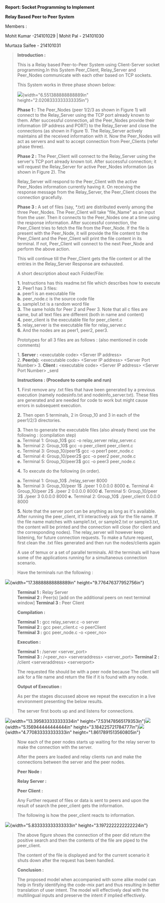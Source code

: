 **Report: Socket Programming to Implement**

**Relay Based Peer to Peer System**

Members :

Mohit Kumar -214101029 \| Mohit Pal - 214101030

Murtaza Saifee - 214101031

> **Introduction :**
>
> This is a Relay based Peer-to-Peer System using Client-Server socket
> programming.In this System Peer_Client, Relay_Server and Peer_Nodes
> communicate with each other based on TCP sockets.
>
> This System works in three phase shown below:
>
> ![](IMAGES/media/image1.png){width="6.551388888888889in"
> height="2.0208333333333335in"}
>
> **Phase 1 :** The Peer_Nodes (peer 1/2/3 as shown in Figure 1) will
> connect to the Relay_Server using the TCP port already known to them.
> After successful connection, all the Peer_Nodes provide their
> information (IP address and PORT) to the Relay_Server and close the
> connections (as shown in Figure 1). The Relay_Server actively
> maintains all the received information with it. Now the Peer_Nodes
> will act as servers and wait to accept connection from Peer_Clients
> (refer phase three).
>
> **Phase 2 :** The Peer_Client will connect to the Relay_Server using
> the server's TCP port already known toit. After successful connection;
> it will request the Relay_Server for active Peer_Nodes information (as
> shown in Figure 2). The
>
> Relay_Server will respond to the Peer_Client with the active
> Peer_Nodes information currently having it. On receiving the response
> message from the Relay_Server, the Peer_Client closes the connection
> gracefully.
>
> **Phase 3 :** A set of files (say, \*.txt) are distributed evenly
> among the three Peer_Nodes. The Peer_Client will take "file_Name" as
> an input from the user. Then it connects to the Peer_Nodes one at a
> time using the response information. After successful connection, the
> Peer_Client tries to fetch the file from the Peer_Node. If the file is
> present with the Peer_Node, it will provide the file content to the
> Peer_Client and the Peer_Client will print the file content in its
> terminal. If not, Peer_Client will connect to the next Peer_Node and
> perform the above action.
>
> This will continue till the Peer_Client gets the file content or all
> the entries in the Relay_Server Response are exhausted.
>
> A short description about each Folder/File:
>
> **1.** Instructions has this readme.txt file which describes how to
> execute\
> **2.** Peer1 has 3 files:\
> **a.** peer1 is an executable file\
> **b.** peer_node.c is the source code file\
> **c.** sample1.txt is a random word file\
> **3.** The same holds for Peer 2 and Peer 3. Note that all c files are
> same, but all text files are different (both in name and content)\
> **4.** peer_client is the executable file for peer_client.c\
> **5.** relay_server is the executable file for relay_server.c\
> **6.** And the nodes are as peer1, peer2, peer3.
>
> Prototypes for all 3 files are as follows : (also mentioned in code
> comments)
>
> 1\. **Server :** \<executable code\> \<Server IP address\>\
> 2. **Peer(s):** \<executable code\> \<Server IP address\> \<Server
> Port Number\> 3. **Client :** \<executable code\> \<Server IP
> address\> \<Server Port Number\> \_serd
>
> **Instructions : (Procedure to compile and run)**
>
> **1.** First remove any .txt files that have been generated by a
> previous execution (namely nodesinfo.txt and nodeinfo_server.txt).
> These files are generated and are needed for code to work but might
> cause errors in subsequent execution.
>
> **2.** Then open 5 terminals, 2 in Group_10 and 3 in each of the
> peer1/2/3 directories.
>
> **3.** Then to generate the executable files (also already there) use
> the following : (compilation step)\
> **a.** Terminal 1: Group_10\$ gcc -o relay_server relay_server.c\
> **b.** Terminal 2: Group_10\$ gcc -o peer_client peer_client.c\
> **c.** Terminal 3: Group_10/peer1\$ gcc -o peer1 peer_node.c\
> **d.** Terminal 4: Group_10/peer2\$ gcc -o peer2 peer_node.c\
> **e.** Terminal 5: Group_10/peer3\$ gcc -o peer3 peer_node.c
>
> **4.** To execute do the following (in order).
>
> **a.** Terminal 1: Group_10\$ ./relay_server 8000\
> **b.** Terminal 3: Group_10/peer 1\$ ./peer 1 0.0.0.0 8000 **c.**
> Terminal 4: Group_10/peer 2\$ ./peer 2 0.0.0.0 8000 **d.** Terminal 5:
> Group_10/peer 3\$ ./peer 3 0.0.0.0 8000 **e.** Terminal 2: Group_10\$
> ./peer_client 0.0.0.0 8000
>
> **5.** Note that the server port can be anything as long as it\'s
> available. After running the peer_client, it\'ll interactively ask for
> the file name. If the file name matches with sample1.txt, or
> sample2.txt or sample3.txt, the content will be printed and the
> connection will close (for client and the corresponding nodes). The
> relay_server will however keep listening, for future connection
> requests. To make a future request, first clean the .txt files
> generated and then run the nodes/clients again
>
> A use of temux or a set of parallel terminals. All the terminals will
> have some of the applications running for a simultaneous connection
> scenario.
>
> Have the terminals run the following :

![](IMAGES/media/image2.png){width="17.38888888888889in"
height="9.776476377952756in"}

> **Terminal 1 :** Relay Server\
> **Terminal 2 :** Peer(s) \[add on the additional peers on next
> terminal window\] **Terminal 3 :** Peer Client
>
> **Compilation :**
>
> **Terminal 1 :** gcc relay_server.c -o server\
> **Terminal 2 :** gcc peer_client.c -o peerClient\
> **Terminal 3 :** gcc peer_node.c -o \<peer_no\>
>
> **Execution :**
>
> **Terminal 1 :** /server \<server_port\>\
> **Terminal 3 :** /\<peer_no\> \<serveraddress\> \<server_port\>
> **Terminal 2 :** /client \<serveraddress\> \<serverport\>
>
> The requested file should be with a peer node because The client will
> ask for a file name and return the file if it is found with any node.
>
> **Output of Execution :**
>
> As per the stages discussed above we repeat the execution in a live
> environment presenting the below results.
>
> The server first boots up and and listens for connections.

![](IMAGES/media/image3.png){width="13.395833333333334in"
height="7.531478565179353in"}![](IMAGES/media/image4.png){width="5.156944444444444in"
height="3.184225721784777in"}![](IMAGES/media/image5.png){width="4.770833333333333in"
height="1.8617891513560805in"}

> Now each of the peer nodes starts up waiting for the relay server to
> make the connection with the server.
>
> After the peers are loaded and relay clients run and make the
> connections between the server and the peer nodes.
>
> **Peer Node :**
>
> **Relay Server :**
>
> **Peer Client :**
>
> Any Further request of files or data is sent to peers and upon the
> result of search the peer_client gets the information.
>
> The following is how the peer_client reacts to information.

![](IMAGES/media/image6.png){width="5.833333333333333in"
height="3.1972222222222224in"}

> The above figure shows the connection of the peer did return the
> positive search and then the contents of the file are piped to the
> peer_client.
>
> The content of the file is displayed and for the current scenario it
> shuts down after the request has been handled.
>
> **Conclusion :**
>
> The proposed model when accompanied with some alike model can help in
> firstly identifying the code-mix part and thus resulting in better
> translation of user intent. The model will effectively deal with the
> multilingual inputs and preserve the intent if implied effectively.
